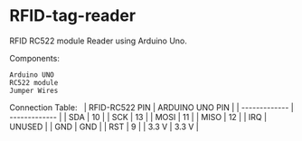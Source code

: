 # RFID-tag-reader
RFID RC522 module Reader using Arduino Uno. 

Components:

	Arduino UNO
	RC522 module
	Jumper Wires

Connection Table:
 
| RFID-RC522 PIN  | ARDUINO UNO PIN |
| ------------- | ------------- |
| SDA  | 10  |
| SCK  | 13  |
| MOSI  | 11  |
| MISO  | 12  |
| IRQ  | UNUSED  |
| GND  | GND  |
| RST  | 9  |
| 3.3 V  | 3.3 V  |
